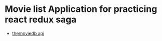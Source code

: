 # Movie list Application for practicing react redux saga

- [themoviedb api](https://www.themoviedb.org/documentation/api)